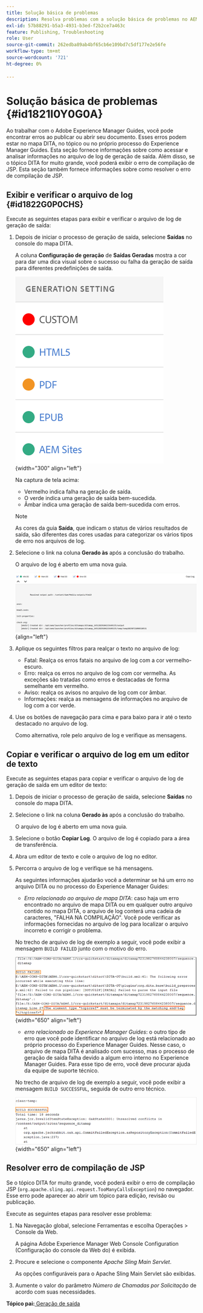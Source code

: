 ```yaml
---
title: Solução básica de problemas
description: Resolva problemas com a solução básica de problemas no AEM Guides. Saiba como exibir, copiar e verificar o arquivo de log em um editor de texto e resolver erros de compilação de JSP.
exl-id: 57b88291-b5a3-4931-b3ed-f2b2ce7a463c
feature: Publishing, Troubleshooting
role: User
source-git-commit: 262edba89ab4bf65cb6e109bd7c5df177e2e56fe
workflow-type: tm+mt
source-wordcount: '721'
ht-degree: 0%

---
```


# Solução básica de problemas {#id1821I0Y0G0A}

Ao trabalhar com o Adobe Experience Manager Guides, você pode encontrar erros ao publicar ou abrir seu documento. Esses erros podem estar no mapa DITA, no tópico ou no próprio processo do Experience Manager Guides. Esta seção fornece informações sobre como acessar e analisar informações no arquivo de log de geração de saída. Além disso, se o tópico DITA for muito grande, você poderá exibir o erro de compilação de JSP. Esta seção também fornece informações sobre como resolver o erro de compilação de JSP.

## Exibir e verificar o arquivo de log {#id1822G0P0CHS}

Execute as seguintes etapas para exibir e verificar o arquivo de log de geração de saída:

1. Depois de iniciar o processo de geração de saída, selecione **Saídas** no console do mapa DITA.

   A coluna **Configuração de geração** de **Saídas Geradas** mostra a cor para dar uma dica visual sobre o sucesso ou falha da geração de saída para diferentes predefinições de saída.

   ![](images/output-general-settings-new.png){width="300" align="left"}

   Na captura de tela acima:

   - Vermelho indica falha na geração de saída.
   - O verde indica uma geração de saída bem-sucedida.
   - Âmbar indica uma geração de saída bem-sucedida com erros.

   >[!NOTE]
   >
   > As cores da guia **Saída**, que indicam o status de vários resultados de saída, são diferentes das cores usadas para categorizar os vários tipos de erro nos arquivos de log.

1. Selecione o link na coluna **Gerado às** após a conclusão do trabalho.

   O arquivo de log é aberto em uma nova guia.

   ![](images/log-file-new.png){align="left"}

1. Aplique os seguintes filtros para realçar o texto no arquivo de log:
   - Fatal: Realça os erros fatais no arquivo de log com a cor vermelho-escuro.
   - Erro: realça os erros no arquivo de log com cor vermelha. As exceções são tratadas como erros e destacadas de forma semelhante em vermelho.
   - Aviso: realça os avisos no arquivo de log com cor âmbar.
   - Informações: realça as mensagens de informações no arquivo de log com a cor verde.

1. Use os botões de navegação para cima e para baixo para ir até o texto destacado no arquivo de log.

   Como alternativa, role pelo arquivo de log e verifique as mensagens.


## Copiar e verificar o arquivo de log em um editor de texto

Execute as seguintes etapas para copiar e verificar o arquivo de log de geração de saída em um editor de texto:

1. Depois de iniciar o processo de geração de saída, selecione **Saídas** no console do mapa DITA.

1. Selecione o link na coluna **Gerado às** após a conclusão do trabalho.

   O arquivo de log é aberto em uma nova guia.

1. Selecione o botão **Copiar Log**. O arquivo de log é copiado para a área de transferência.
1. Abra um editor de texto e cole o arquivo de log no editor.

1. Percorra o arquivo de log e verifique se há mensagens.

   As seguintes informações ajudarão você a determinar se há um erro no arquivo DITA ou no processo do Experience Manager Guides:

   - *Erro relacionado ao arquivo de mapa DITA*: caso haja um erro encontrado no arquivo de mapa DITA ou em qualquer outro arquivo contido no mapa DITA, o arquivo de log conterá uma cadeia de caracteres, &quot;FALHA NA COMPILAÇÃO&quot;. Você pode verificar as informações fornecidas no arquivo de log para localizar o arquivo incorreto e corrigir o problema.

   No trecho de arquivo de log de exemplo a seguir, você pode exibir a mensagem `BUILD FAILED` junto com o motivo do erro.

   ![](images/dita-error-in-log-file.png){width="650" align="left"}

   - *erro relacionado ao Experience Manager Guides*: o outro tipo de erro que você pode identificar no arquivo de log está relacionado ao próprio processo do Experience Manager Guides. Nesse caso, o arquivo de mapa DITA é analisado com sucesso, mas o processo de geração de saída falha devido a algum erro interno no Experience Manager Guides. Para esse tipo de erro, você deve procurar ajuda da equipe de suporte técnico.

   No trecho de arquivo de log de exemplo a seguir, você pode exibir a mensagem `BUILD SUCCESSFUL`, seguida de outro erro técnico.

   ![](images/process-error-in-log-file.png){width="650" align="left"}


## Resolver erro de compilação de JSP

Se o tópico DITA for muito grande, você poderá exibir o erro de compilação JSP \(`org.apache.sling.api.request.TooManyCallsException`\) no navegador. Esse erro pode aparecer ao abrir um tópico para edição, revisão ou publicação.

Execute as seguintes etapas para resolver esse problema:

1. Na Navegação global, selecione Ferramentas e escolha Operações \> Console da Web.

   A página Adobe Experience Manager Web Console Configuration (Configuração do console da Web do) é exibida.

1. Procure e selecione o componente *Apache Sling Main Servlet*.

   As opções configuráveis para o Apache Sling Main Servlet são exibidas.

1. Aumente o valor do parâmetro *Número de Chamadas por Solicitação* de acordo com suas necessidades.


**Tópico pai:**&#x200B;[ Geração de saída](generate-output.md)
